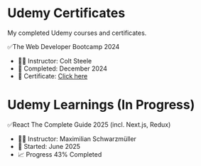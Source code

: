 # Udemy Certificates #

My completed Udemy courses and certificates.

✅The Web Developer Bootcamp 2024
- 👨‍🏫 Instructor: Colt Steele  
- 📅 Completed: December 2024
- 🔗 Certificate: [Click here](https://www.udemy.com/certificate/UC-f1ecf9fa-6984-4b38-b8c4-2d7af14eff57/)

# Udemy Learnings (In Progress) #

✅React The Complete Guide 2025 (incl. Next.js, Redux)
- 👨‍🏫 Instructor: Maximilian Schwarzmüller
- 📅 Started: June 2025
- 📈 Progress 43% Completed 
